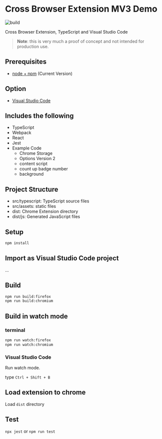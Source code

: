 # Cross Browser Extension MV3 Demo

![build](https://github.com/AlexLeoTW/cross-browser-mv3-demo/workflows/build/badge.svg)

Cross Browser Extension, TypeScript and Visual Studio Code

> **Note**: this is very much a proof of concept and not intended for production use.

## Prerequisites

- [node + npm](https://nodejs.org/) (Current Version)

## Option

- [Visual Studio Code](https://code.visualstudio.com/)

## Includes the following

- TypeScript
- Webpack
- React
- Jest
- Example Code
  - Chrome Storage
  - Options Version 2
  - content script
  - count up badge number
  - background

## Project Structure

- src/typescript: TypeScript source files
- src/assets: static files
- dist: Chrome Extension directory
- dist/js: Generated JavaScript files

## Setup

```sh
npm install
```

## Import as Visual Studio Code project

...

## Build

```sh
npm run build:firefox
npm run build:chromium
```

## Build in watch mode

### terminal

```sh
npm run watch:firefox
npm run watch:chromium
```

### Visual Studio Code

Run watch mode.

type `Ctrl + Shift + B`

## Load extension to chrome

Load `dist` directory

## Test

`npx jest` or `npm run test`
